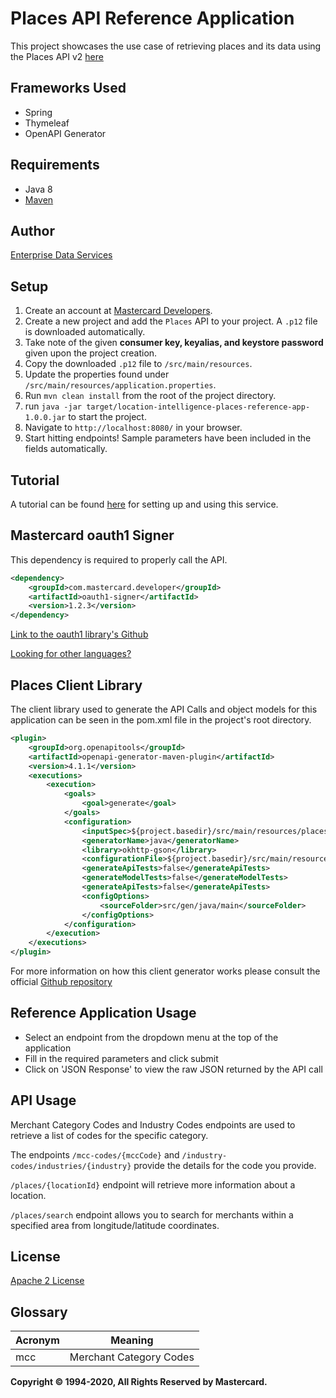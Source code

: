 # Places API Reference Application
This project showcases the use case of retrieving places and its data using the Places API v2 [here](https://developer.mastercard.com/documentation/places/2)

## Frameworks Used
- Spring
- Thymeleaf
- OpenAPI Generator

## Requirements
- Java 8
- [Maven](https://maven.apache.org/download.cgi)

## Author
[Enterprise Data Services](mailto:apisupport@mastercard.com)

## Setup
1. Create an account at [Mastercard Developers](https://developer.mastercard.com).
2. Create a new project and add the `Places` API to your project. A `.p12` file is downloaded automatically.
3. Take note of the given **consumer key, keyalias, and keystore password** given upon the project creation.
4. Copy the downloaded `.p12` file to `/src/main/resources`.
5. Update the properties found under `/src/main/resources/application.properties`.
6. Run `mvn clean install` from the root of the project directory.
7. run `java -jar target/location-intelligence-places-reference-app-1.0.0.jar` to start the project.
8. Navigate to `http://localhost:8080/` in your browser.
9. Start hitting endpoints! Sample parameters have been included in the fields automatically.

## Tutorial
A tutorial can be found [here](https://developer.mastercard.com/documentation/places/2#tutorials-section) 
for setting up and using this service.

## Mastercard oauth1 Signer
This dependency is required to properly call the API.
```xml
<dependency>
    <groupId>com.mastercard.developer</groupId>
    <artifactId>oauth1-signer</artifactId>
    <version>1.2.3</version>
</dependency>
```
[Link to the oauth1 library's Github](https://github.com/Mastercard/oauth1-signer-java)

[Looking for other languages?](https://github.com/Mastercard?q=oauth&type=&language=)

## Places Client Library
The client library used to generate the API Calls and object models for this application can be seen in the pom.xml file
in the project's root directory.
```xml
<plugin>
    <groupId>org.openapitools</groupId>
    <artifactId>openapi-generator-maven-plugin</artifactId>
    <version>4.1.1</version>
    <executions>
        <execution>
            <goals>
                <goal>generate</goal>
            </goals>
            <configuration>
                <inputSpec>${project.basedir}/src/main/resources/places-reference.yaml</inputSpec>
                <generatorName>java</generatorName>
                <library>okhttp-gson</library>
                <configurationFile>${project.basedir}/src/main/resources/openapi-config.json</configurationFile>
                <generateApiTests>false</generateApiTests>
                <generateModelTests>false</generateModelTests>
                <generateApiTests>false</generateApiTests>
                <configOptions>
                    <sourceFolder>src/gen/java/main</sourceFolder>
                </configOptions>
            </configuration>
        </execution>
    </executions>
</plugin>
```
    
For more information on how this client generator works please consult the official [Github repository](https://github.com/OpenAPITools/openapi-generator)

## Reference Application Usage
- Select an endpoint from the dropdown menu at the top of the application
- Fill in the required parameters and click submit
- Click on 'JSON Response' to view the raw JSON returned by the API call 

## API Usage
Merchant Category Codes and Industry Codes endpoints are used to retrieve a list of codes for the specific category.

The endpoints `/mcc-codes/{mccCode}` and `/industry-codes/industries/{industry}` provide the details for the code you provide.

`/places/{locationId}` endpoint will retrieve more information about a location.

`/places/search` endpoint allows you to search for merchants within a specified area from longitude/latitude coordinates.

## License
[Apache 2 License](https://apache.org/licenses/LICENSE-2.0)

## Glossary
|Acronym    | Meaning   |
|----------|-----------|
|mcc    | Merchant Category Codes

**Copyright © 1994-2020, All Rights Reserved by Mastercard.**